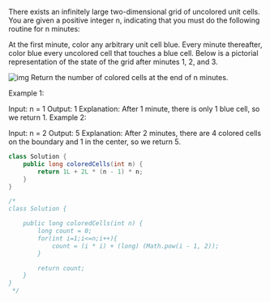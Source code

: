 There exists an infinitely large two-dimensional grid of uncolored unit cells. You are given a positive integer n, indicating that you must do the following routine for n minutes:

At the first minute, color any arbitrary unit cell blue.
Every minute thereafter, color blue every uncolored cell that touches a blue cell.
Below is a pictorial representation of the state of the grid after minutes 1, 2, and 3.

![img](https://assets.leetcode.com/uploads/2023/01/10/example-copy-2.png)
Return the number of colored cells at the end of n minutes.

Example 1:

Input: n = 1
Output: 1
Explanation: After 1 minute, there is only 1 blue cell, so we return 1.
Example 2:

Input: n = 2
Output: 5
Explanation: After 2 minutes, there are 4 colored cells on the boundary and 1 in the center, so we return 5. 

```java
class Solution {
    public long coloredCells(int n) {
        return 1L + 2L * (n - 1) * n;
    }
}

/*
class Solution {

    public long coloredCells(int n) {
        long count = 0;
        for(int i=1;i<=n;i++){
            count = (i * i) + (long) (Math.pow(i - 1, 2));
        }     

        return count;
    }
}
 */

```
